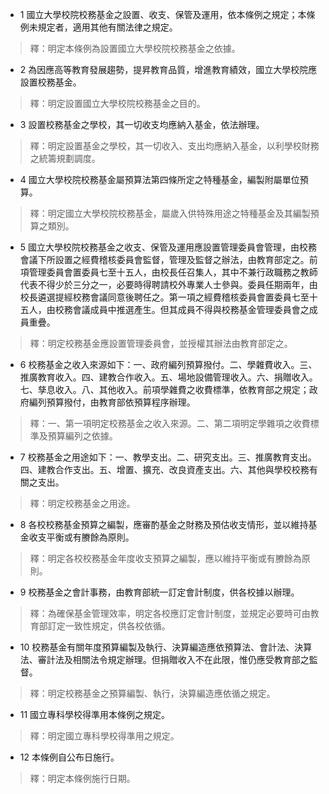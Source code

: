 * 1 國立大學校院校務基金之設置、收支、保管及運用，依本條例之規定；本條例未規定者，適用其他有關法律之規定。

> 釋：明定本條例為設置國立大學校院校務基金之依據。

* 2 為因應高等教育發展趨勢，提昇教育品質，增進教育績效，國立大學校院應設置校務基金。

> 釋：明定設置國立大學校院校務基金之目的。

* 3 設置校務基金之學校，其一切收支均應納入基金，依法辦理。

> 釋：明定設置基金之學校，其一切收入、支出均應納入基金，以利學校財務之統籌規劃調度。

* 4 國立大學校院校務基金屬預算法第四條所定之特種基金，編製附屬單位預算。

> 釋：明定國立大學校院校務基金，屬歲入供特殊用途之特種基金及其編製預算之類別。

* 5 國立大學校院校務基金之收支、保管及運用應設置管理委員會管理，由校務會議下所設置之經費稽核委員會監督，管理及監督之辦法，由教育部定之。前項管理委員會置委員七至十五人，由校長任召集人，其中不兼行政職務之教師代表不得少於三分之一，必要時得聘請校外專業人士參與。委員任期兩年，由校長遴選提經校務會議同意後聘任之。第一項之經費稽核委員會置委員七至十五人，由校務會議成員中推選產生。但其成員不得與校務基金管理委員會之成員重疊。

> 釋：明定校務基金應設置管理委員會，並授權其辦法由教育部定之。

* 6 校務基金之收入來源如下：一、政府編列預算撥付。二、學雜費收入。三、推廣教育收入。四、建教合作收入。五、場地設備管理收入。六、捐贈收入。七、孳息收入。八、其他收入。前項學雜費之收費標準，依教育部之規定；政府編列預算撥付，由教育部依預算程序辦理。

> 釋：一、第一項明定校務基金之收入來源。二、第二項明定學雜項之收費標準及預算編列之依據。

* 7 校務基金之用途如下：一、教學支出。二、研究支出。三、推廣教育支出。四、建教合作支出。五、增置、擴充、改良資產支出。六、其他與學校校務有關之支出。

> 釋：明定校務基金之用途。

* 8 各校校務基金預算之編製，應審酌基金之財務及預估收支情形，並以維持基金收支平衡或有賸餘為原則。

> 釋：明定各校校務基金年度收支預算之編製，應以維持平衡或有賸餘為原則。

* 9 校務基金之會計事務，由教育部統一訂定會計制度，供各校據以辦理。

> 釋：為確保基金管理效率，明定各校應訂定會計制度，並規定必要時可由教育部訂定一致性規定，供各校依循。

* 10 校務基金有關年度預算編製及執行、決算編造應依預算法、會計法、決算法、審計法及相關法令規定辦理。但捐贈收入不在此限，惟仍應受教育部之監督。

> 釋：明定校務基金之預算編製、執行，決算編造應依循之規定。

* 11 國立專科學校得準用本條例之規定。

> 釋：明定國立專科學校得準用之規定。

* 12 本條例自公布日施行。

> 釋：明定本條例施行日期。

